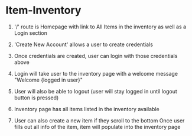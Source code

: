 # Item-Inventory
1) '/' route is Homepage with link to All Items in the inventory as well as a Login section
   
2) 'Create New Account' allows a user to create credentials

3) Once credentials are created, user can login with those credentials above

4) Login will take user to the inventory page with a welcome message "Welcome {logged in user}"

  
5) User will also be able to logout (user will stay logged in until logout button is pressed)
  
6) Inventory page has all items listed in the inventory available
   
7) User can also create a new item if they scroll to the bottom
Once user fills out all info of the item, item will populate into the inventory page
